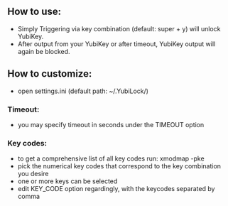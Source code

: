 ## How to use:
- Simply Triggering via key combination (default: super + y) will unlock YubiKey.
- After output from your YubiKey or after timeout, YubiKey output will again be blocked.

## How to customize:
- open settings.ini (default path: ~/.YubiLock/)
### Timeout:
- you may specify timeout in seconds under the TIMEOUT option
### Key codes:
- to get a comprehensive list of all key codes run: xmodmap -pke
- pick the numerical key codes that correspond to the key combination you desire
- one or more keys can be selected
- edit KEY_CODE option regardingly, with the keycodes separated by comma
